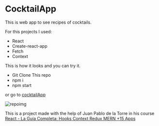 # CocktailApp

This is web app to see recipes of cocktails.

For this projects I used:

* React
* Create-react-app
* Fetch
* Context


This is how it looks and you can try it.

* Git Clone This repo
* npm i
* npm start

or go to [cocktailApp](https://clever-torvalds-c2a003.netlify.app/)

![repoimg](https://res.cloudinary.com/dw8xidhnh/image/upload/v1614904780/portfolio/Captura_de_pantalla_de_2021-03-04_18-38-31_ygipla.png)


This is a project made with the help of Juan Pablo de la Torre in his course [React - La Guía Completa: Hooks Context Redux MERN +15 Apps](https://www.udemy.com/course/react-de-principiante-a-experto-creando-mas-de-10-aplicaciones/)

